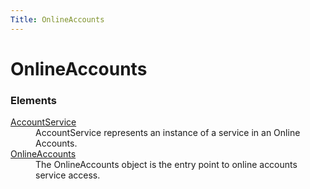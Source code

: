```yaml
---
Title: OnlineAccounts
---
```


# OnlineAccounts

<h3>Elements</h3>
<dl>

<dt><a href="OnlineAccounts.AccountService.md">AccountService</a></dt><dd>AccountService represents an instance of a service in an Online Accounts.</dd>

<dt><a href="OnlineAccounts.OnlineAccounts.md">OnlineAccounts</a></dt><dd>The OnlineAccounts object is the entry point to online accounts service access.</dd>

</dl>
